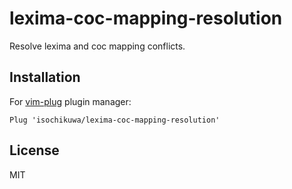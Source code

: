 # lexima-coc-mapping-resolution

Resolve lexima and coc mapping conflicts.

## Installation

For [vim-plug](https://github.com/junegunn/vim-plug) plugin manager:

```vim
Plug 'isochikuwa/lexima-coc-mapping-resolution'
```

## License

MIT
